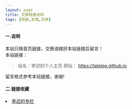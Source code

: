 ```yaml
---
layout: page
title: 交换链接说明
tags: [链接,友情,交换]
---
```

#### 一.说明
本站只换首页链接，交换请做好本站链接后留言！  
本站链接：

>站名：李迟的个人主页 
>网址： https://latelee.github.io

留言格式参考本站链接，谢谢!

#### 二.链接收藏
<li>
<a href="https://blog.csdn.net/subfate">
  李迟的专栏
</a>
</li>        
